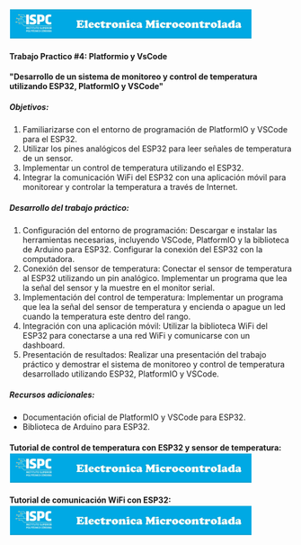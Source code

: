 [![Instituto](../assets/BannerElect.png)](../assets/BannerElect.png)

#### Trabajo Practico #4: Platformio y VsCode

#### "Desarrollo de un sistema de monitoreo y control de temperatura utilizando ESP32, PlatformIO y VSCode"

##### Objetivos:

1. Familiarizarse con el entorno de programación de PlatformIO y VSCode para el ESP32.
2. Utilizar los pines analógicos del ESP32 para leer señales de temperatura de un sensor.
3. Implementar un control de temperatura utilizando el ESP32. 
4. Integrar la comunicación WiFi del ESP32 con una aplicación móvil para monitorear y controlar la temperatura a través de Internet.

##### Desarrollo del trabajo práctico:

1. Configuración del entorno de programación: Descargar e instalar las herramientas necesarias, incluyendo VSCode, PlatformIO y la biblioteca de
Arduino para ESP32. Configurar la conexión del ESP32 con la computadora.
2. Conexión del sensor de temperatura: Conectar el sensor de temperatura al ESP32 utilizando un pin analógico. Implementar un programa que lea la
señal del sensor y la muestre en el monitor serial.
3. Implementación del control de temperatura: Implementar un programa que
lea la señal del sensor de temperatura y encienda o apague un led cuando la temperatura este dentro del rango.
4. Integración con una aplicación móvil: Utilizar la biblioteca WiFi del ESP32 para conectarse a una red WiFi y comunicarse con un dashboard.
5. Presentación de resultados: Realizar una presentación del trabajo práctico y demostrar el sistema de monitoreo y control de temperatura desarrollado
utilizando ESP32, PlatformIO y VSCode.

##### Recursos adicionales:

* Documentación oficial de PlatformIO y VSCode para ESP32.
* Biblioteca de Arduino para ESP32.
#### Tutorial de control de temperatura con ESP32 y sensor de temperatura: [![Tutorial](../assets/BannerElect.png)](https://randomnerdtutorials.com/esp32-temperature-controlled-relayarduino-ide/)

#### Tutorial de comunicación WiFi con ESP32: [![Tutorial](../assets/BannerElect.png)](https://randomnerdtutorials.com/esp32-web-server-arduino-ide/)